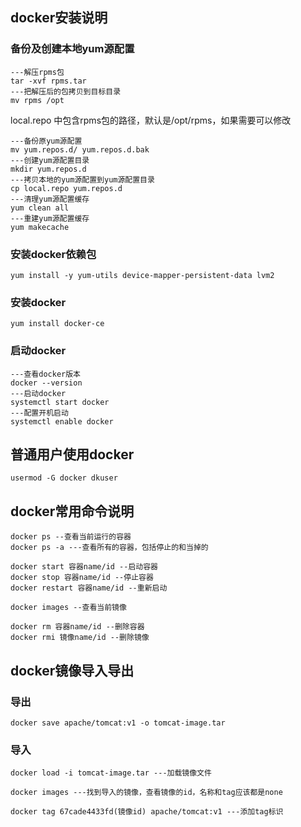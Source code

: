## docker安装说明



### 备份及创建本地yum源配置

```shell
---解压rpms包
tar -xvf rpms.tar
---把解压后的包拷贝到目标目录
mv rpms /opt
```

local.repo 中包含rpms包的路径，默认是/opt/rpms，如果需要可以修改

``````
---备份原yum源配置
mv yum.repos.d/ yum.repos.d.bak
---创建yum源配置目录
mkdir yum.repos.d
---拷贝本地的yum源配置到yum源配置目录
cp local.repo yum.repos.d
---清理yum源配置缓存
yum clean all
---重建yum源配置缓存
yum makecache
``````

### 安装docker依赖包

```
yum install -y yum-utils device-mapper-persistent-data lvm2
```

### 安装docker

```
yum install docker-ce
```

### 启动docker

```
---查看docker版本
docker --version
---启动docker
systemctl start docker
---配置开机启动
systemctl enable docker
```

## 普通用户使用docker

```
usermod -G docker dkuser
```

## docker常用命令说明

```shell
docker ps --查看当前运行的容器
docker ps -a ---查看所有的容器，包括停止的和当掉的

docker start 容器name/id --启动容器
docker stop 容器name/id --停止容器
docker restart 容器name/id --重新启动

docker images --查看当前镜像

docker rm 容器name/id --删除容器
docker rmi 镜像name/id --删除镜像
```

## docker镜像导入导出



### 导出

```
docker save apache/tomcat:v1 -o tomcat-image.tar
```

### 导入

```shell
docker load -i tomcat-image.tar ---加载镜像文件

docker images ---找到导入的镜像，查看镜像的id，名称和tag应该都是none

docker tag 67cade4433fd(镜像id) apache/tomcat:v1 ---添加tag标识
```



